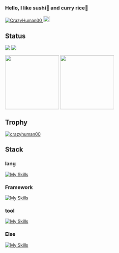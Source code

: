### Hello, I like sushi🍣 and curry rice🍛
 <p>
   <a href="https://github.com/CrazyHuman00/CrazyHuman00/">
     <img src="https://komarev.com/ghpvc/?username=CrazyHuman00" alt="CrazyHuman00" />
   </a>
   <a href="https://github.com/CrazyHuman00">
     <img height="20" src="https://img.shields.io/github/followers/CrazyHuman00?label=follow&logo=github&style=flat" />
   </a>
 </p>
 
## Status

![](http://github-profile-summary-cards.vercel.app/api/cards/most-commit-language?username=CrazyHuman00&theme=radical)
![](http://github-profile-summary-cards.vercel.app/api/cards/repos-per-language?username=CrazyHuman00&theme=radical)
<div>
  <img align="center" height="175" src="https://github-readme-stats.vercel.app/api?username=CrazyHuman00&count_private=true&show_icons=true&theme=radical" />
  <img align="center" height="175" src="https://github-readme-stats.vercel.app/api/top-langs/?username=CrazyHuman00&layout=compact&theme=radical" />
</div>


## Trophy
<p align="left"> <a href="https://github.com/ryo-ma/github-profile-trophy"><img src="https://github-profile-trophy.vercel.app/?username=crazyhuman00" alt="crazyhuman00" /></a> </p>

## Stack
### lang
[![My Skills](https://skillicons.dev/icons?i=html,css,js,react,typescript,py,java,cs,c,dart,swift&theme=light)](https://skillicons.dev)

### Framework
[![My Skills](https://skillicons.dev/icons?i=flask,fastapi&theme=light)](https://skillicons.dev)

### tool
[![My Skills](https://skillicons.dev/icons?i=github,git,githubactions,unity,flutter,blender&theme=light)](https://skillicons.dev)

### Else
[![My Skills](https://skillicons.dev/icons?i=arduino,figma,opencv,raspberrypi,matlab&theme=light)](https://skillicons.dev)
